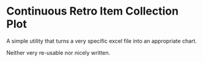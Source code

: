 # Continuous Retro Item Collection Plot

A simple utility that turns a very specific excel file into an appropriate chart.

Neither very re-usable nor nicely written.
